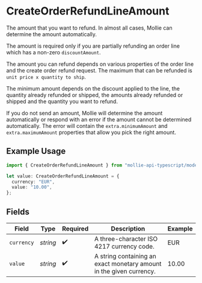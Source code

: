 # CreateOrderRefundLineAmount

The amount that you want to refund. In almost all cases, Mollie can determine the amount automatically.

The amount is required only if you are partially refunding an order line which has a non-zero `discountAmount`.

The amount you can refund depends on various properties of the order line and the create order refund request. The maximum that can be refunded is `unit price x quantity to ship`.

The minimum amount depends on the discount applied to the line, the quantity already refunded or shipped, the amounts already refunded or shipped and the quantity you want to refund.

If you do not send an amount, Mollie will determine the amount automatically or respond with an error if the amount cannot be determined automatically. The error will contain the `extra.minimumAmount` and `extra.maximumAmount` properties that allow you pick the right amount.

## Example Usage

```typescript
import { CreateOrderRefundLineAmount } from "mollie-api-typescript/models/operations";

let value: CreateOrderRefundLineAmount = {
  currency: "EUR",
  value: "10.00",
};
```

## Fields

| Field                                                               | Type                                                                | Required                                                            | Description                                                         | Example                                                             |
| ------------------------------------------------------------------- | ------------------------------------------------------------------- | ------------------------------------------------------------------- | ------------------------------------------------------------------- | ------------------------------------------------------------------- |
| `currency`                                                          | *string*                                                            | :heavy_check_mark:                                                  | A three-character ISO 4217 currency code.                           | EUR                                                                 |
| `value`                                                             | *string*                                                            | :heavy_check_mark:                                                  | A string containing an exact monetary amount in the given currency. | 10.00                                                               |